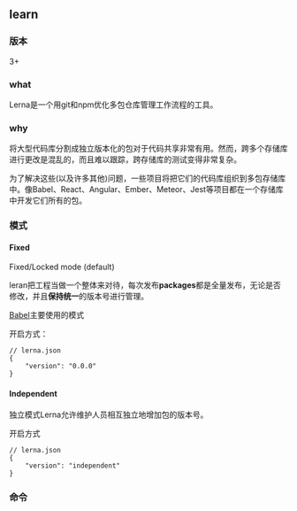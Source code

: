 ## learn

### 版本 

3+

### what

Lerna是一个用git和npm优化多包仓库管理工作流程的工具。



### why

将大型代码库分割成独立版本化的包对于代码共享非常有用。然而，跨多个存储库进行更改是混乱的，而且难以跟踪，跨存储库的测试变得非常复杂。

为了解决这些(以及许多其他)问题，一些项目将把它们的代码库组织到多包存储库中。像Babel、React、Angular、Ember、Meteor、Jest等项目都在一个存储库中开发它们所有的包。



### 模式

#### Fixed

Fixed/Locked mode (default)

leran把工程当做一个整体来对待，每次发布**packages**都是全量发布，无论是否修改，并且**保持统一**的版本号进行管理。

[Babel](https://github.com/babel/babel)主要使用的模式

开启方式：

```
// lerna.json
{
	"version": "0.0.0"
}
```



#### Independent

独立模式Lerna允许维护人员相互独立地增加包的版本号。

开启方式

```
// lerna.json
{
	"version": "independent"
}
```



### 命令

